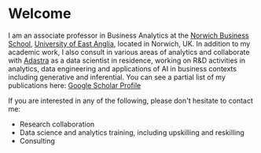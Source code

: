 # Welcome

I am an associate professor in Business Analytics at the [Norwich Business School](http://business.uea.ac.uk), [University of East Anglia](http://www.uea.ac.uk), located in Norwich, UK. In addition to my academic work, I also consult in various areas of analytics and collaborate with [Adastra](http://www.adastragrp.com) as a data scientist in residence, working on R&D activities in analytics, data engineering and applications of AI in business contexts including generative and inferential. 
You can see a partial list of my publications here: [Google Scholar Profile](https://scholar.google.com/citations?user=T4VGRUIAAAAJ&hl=en)

If you are interested in any of the following, please don't hesitate to contact me:

* Research collaboration
* Data science and analytics training, including upskilling and reskilling
* Consulting


